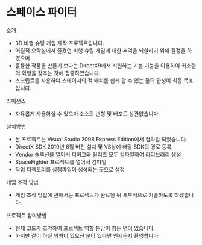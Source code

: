 # 스페이스 파이터

소개
 * 3D 비행 슈팅 게임 제작 프로젝트입니다.
 * 어릴적 오락실에서 즐겼던 비행 슈팅 게임에 대한 추억을 되살리기 위해 결정을 하였으며
 * 훌륭한 작품을 만들기 보다는 DirectX9에서 지원하는 기본 기능을 이용하여 최소한의 외형을 갖추는 것에 집중하였습니다.
 * 스크립트를 사용하여 스테이지의 적 배치를 쉽게 할 수 있는 툴의 완성이 최종 목표입니다.

라이선스
 * 자유롭게 사용하실 수 있으며 소스의 변형 및 배포도 상관없습니다. 

설치방법
 * 본 프로젝트는 Visual Studio 2008 Express Edition에서 컴파일 되었습니다.
 * DirectX SDK 2010년 6월 버전 설치 및 VS상에 해당 SDK의 경로 등록
 * Vendor 솔루션을 열어서 디버그와 릴리즈 모두 컴파일하여 라이브러리 생성
 * SpaceFighter 프로젝트를 열어서 컴파일
 * 작업 디렉토리를 실행파일이 생성되는 곳으로 설정
 
게임 조작 방법
 * 게임 조작 방법에 관해서는 프로젝트가 완료된 뒤 세부적으로 기술하도록 하겠습니다.
 
프로젝트 참여방법
 * 현재 코드가 조악하여 프로젝트 역할 분담이 힘든 면이 있습니다.
 * 하지만 같이 하실 의향이 있으신 분이 있다면 언제든지 환영합니다.
